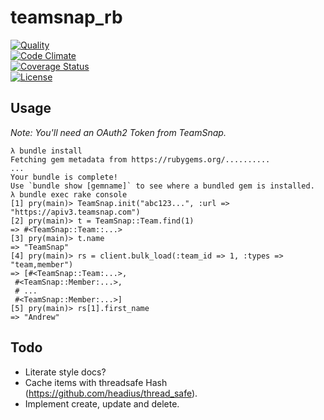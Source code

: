 # teamsnap_rb

[![Quality](http://img.shields.io/codeclimate/github/teamsnap/teamsnap_rb.svg)](https://codeclimate.com/github/teamsnap/teamsnap_rb)  
[![Code
Climate](https://codeclimate.com/github/teamsnap/teamsnap_rb/badges/gpa.svg)](https://codeclimate.com/github/teamsnap/teamsnap_rb)  
[![Coverage
Status](https://coveralls.io/repos/teamsnap/teamsnap_rb/badge.png)](https://coveralls.io/r/teamsnap/teamsnap_rb)  
[![License](http://img.shields.io/badge/license-MIT-blue.svg)](http://opensource.org/licenses/MIT)  

## Usage

_Note: You'll need an OAuth2 Token from TeamSnap._

```
λ bundle install
Fetching gem metadata from https://rubygems.org/..........
...
Your bundle is complete!
Use `bundle show [gemname]` to see where a bundled gem is installed.
λ bundle exec rake console
[1] pry(main)> TeamSnap.init("abc123...", :url => "https://apiv3.teamsnap.com")
[2] pry(main)> t = TeamSnap::Team.find(1)
=> #<TeamSnap::Team::...>
[3] pry(main)> t.name
=> "TeamSnap"
[4] pry(main)> rs = client.bulk_load(:team_id => 1, :types => "team,member")
=> [#<TeamSnap::Team:...>,
 #<TeamSnap::Member:...>,
 # ...
 #<TeamSnap::Member:...>]
[5] pry(main)> rs[1].first_name
=> "Andrew"
```

## Todo

- Literate style docs?
- Cache items with threadsafe Hash (https://github.com/headius/thread_safe).
- Implement create, update and delete.

